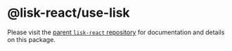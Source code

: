 # @lisk-react/use-lisk

Please visit the [parent `lisk-react` repository](https://github.com/endrohq/lisk-react) for documentation and details on this package.
